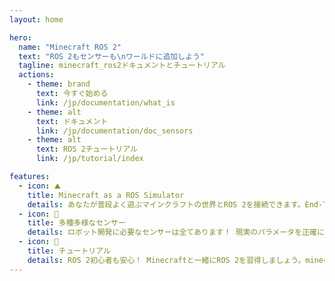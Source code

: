 ```yaml
---
layout: home

hero:
  name: "Minecraft ROS 2"
  text: "ROS 2もセンサーも\nワールドに追加しよう"
  tagline: minecraft_ros2ドキュメントとチュートリアル
  actions:
    - theme: brand
      text: 今すぐ始める
      link: /jp/documentation/what_is
    - theme: alt
      text: ドキュメント
      link: /jp/documentation/doc_sensors
    - theme: alt
      text: ROS 2チュートリアル
      link: /jp/tutorial/index

features:
  - icon: ⛰️
    title: Minecraft as a ROS Simulator
    details: あなたが普段よく遊ぶマインクラフトの世界とROS 2を接続できます。End-To-Endシミュレータを作成するコストを大幅に低減します。
  - icon: 🚗
    title: 多種多様なセンサー
    details: ロボット開発に必要なセンサーは全てあります！ 現実のパラメータを正確に再現したカメラ、LiDAR、IMUがデフォルトで用意されています。
  - icon: 📃
    title: チュートリアル
    details: ROS 2初心者も安心！ Minecraftと一緒にROS 2を習得しましょう。minecraft_ros2を使った公式トレーニングが豊富に用意されています。
---
```

